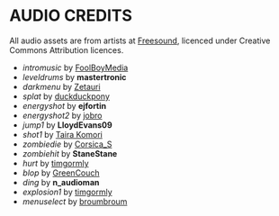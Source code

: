 AUDIO CREDITS
=============

All audio assets are from artists at [Freesound](http://freesound.org), licenced under Creative Commons Attribution licences.

* *intromusic* by [FoolBoyMedia](http://www.foolboymedia.co.uk/)
* *leveldrums* by **mastertronic**
* *darkmenu* by [Zetauri](http://www.youtube.com/Zetauri)
* *splat* by [duckduckpony](http://www.bryanvbecker.com/)
* *energyshot* by **ejfortin**
* *energyshot2* by [jobro](http://audiojungle.net/user/jobromedia/portfolio)
* *jump1* by **LloydEvans09**
* *shot1* by [Taira Komori](http://taira-komori.jpn.org/freesounden.html)
* *zombiedie* by [Corsica_S](http://www.facebook.com/corsica.ess)
* *zombiehit* by **StaneStane**
* *hurt* by [timgormly](http://freesound.org/people/timgormly/)
* *blop* by [GreenCouch](http://www.greencouch.nl/)
* *ding* by **n_audioman**
* *explosion1* by [timgormly](http://freesound.org/people/timgormly/)
* *menuselect* by [broumbroum](http://www.b23prodtm.info/)